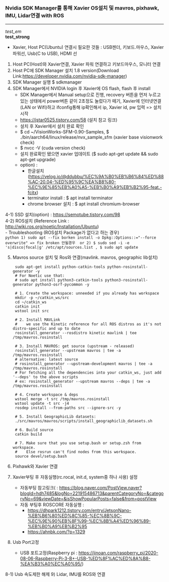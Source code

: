 ### Nvidia SDK Manager를 통해 Xavier OS설치 및 mavros, pixhawk, IMU, Lidar연결 with ROS
---

<em> test_em </em> <br>
<strong> test_strong </strong> <br>

- Xavier, Host PC(Ubuntu) 연결시 필요한 것들 : USB젠더, 키보드.마우스, Xavier 파워선, Usb(C to USB), HDMI 선
    
1. Host PC(Host)와 Xavier연결, Xavier 파워 연결하고 키보드마우스, 모니터 연결 
2. Host PC에 SDK Manager 설치 1.8 version(Download Link:https://developer.nvidia.com/nvidia-sdk-manager) 
3. SDK Manager 실행 $ sdkmanager
4. SDK Manager에서 NVIDIA login 후 Xavier에 OS flash, flash 후 install
    - SDK Manager에서 Manual setup으로 진행, recovery 버튼을 먼저 누르고있는 상태에서 power버튼 같이 2초정도 눌렀다가 떼기, Xavier에 인터넷연결(LAN or Wifi)하고 ifconfig통해 ip확인해서 ip, Xavier id, pw 입력 => 설치 시작
    - https://jstar0525.tistory.com/58 (설치 참고 링크)
    - 설치 후 Xavier에서 설치 완료 확인 
    -   $ cd ~/VisionWorks-SFM-0.90-Samples,   $ ./bin/aarch64/linux/release/nvx_sample_sfm (xavier base visionwork check)
    -   $ nvcc -V (cuda version check)
    -   설치 완료확인 됐으면 xavier 업데이트 ($ sudo apt-get update && sudo apt-get upgrade)
    + option) : 
        - 한글설치 (https://velog.io/@ddubbu/%EC%9A%B0%EB%B6%84%ED%88%AC-20.04-%ED%95%9C%EA%B8%80-%EC%9E%85%EB%A0%A5-%EB%B0%A9%EB%B2%95-feat.-fcitx)
        - terminator install : $ apt install terminator
        - chrome browser 설치 : $ apt install chromium-browser

4-1) SSD 설치(option) : https://semotube.tistory.com/98 <br>
4-2) ROS설치 (Reference Link : http://wiki.ros.org/noetic/Installation/Ubuntu) <br>
    - Troubleshooting (ROS설치 Package가 없다고 하는 경우) <br>
    ```python
    1) sudo apt --fix borken install -o Dpkg::Options::="--force overwrite" => fix broken 안될경우 
    or 2) $ sudo sed -i -e 's|disco|focal|g' /etc/apt/sources.list , $ sudo apt update
    ```


5) Mavros source 설치 및 Ros와 연결(mavlink. mavros, geographic lib설치)


        sudo apt-get install python-catkin-tools python-rosinstall-generator -y
        # For Noetic use that:
        # sudo apt install python3-catkin-tools python3-rosinstall-generator python3-osrf-pycommon -y

        # 1. Create the workspace: unneeded if you already has workspace
        mkdir -p ~/catkin_ws/src
        cd ~/catkin_ws
        catkin init
        wstool init src

        # 2. Install MAVLink
        #    we use the Kinetic reference for all ROS distros as it's not distro-specific and up to date
        rosinstall_generator --rosdistro kinetic mavlink | tee /tmp/mavros.rosinstall

        # 3. Install MAVROS: get source (upstream - released)
        rosinstall_generator --upstream mavros | tee -a /tmp/mavros.rosinstall
        # alternative: latest source
        # rosinstall_generator --upstream-development mavros | tee -a /tmp/mavros.rosinstall
        # For fetching all the dependencies into your catkin_ws, just add '--deps' to the above scripts
        # ex: rosinstall_generator --upstream mavros --deps | tee -a /tmp/mavros.rosinstall

        # 4. Create workspace & deps
        wstool merge -t src /tmp/mavros.rosinstall
        wstool update -t src -j4
        rosdep install --from-paths src --ignore-src -y

        # 5. Install GeographicLib datasets:
        ./src/mavros/mavros/scripts/install_geographiclib_datasets.sh

        # 6. Build source
        catkin build

        # 7. Make sure that you use setup.bash or setup.zsh from workspace.
        #    Else rosrun can't find nodes from this workspace.
        source devel/setup.bash


7) Pixhawk와 Xavier 연결
8) Xavier부팅 후 자동실행(rc.rocal, init.d, system중 하나 사용) 설정
    - 자동부팅 참고링크( : https://blog.naver.com/PostView.naver?blogId=hdh7485&logNo=221915486713&parentCategoryNo=&categoryNo=69&viewDate=&isShowPopularPosts=false&from=postView
    - 자동 부팅후 ROSCORE 자동실행 :
        - https://dhpark1212.tistory.com/entry/JetsonNano-%EB%B6%80%ED%8C%85-%EC%8B%9C-%EC%9E%90%EB%8F%99-%EC%8B%A4%ED%96%89-%EB%B0%A9%EB%B2%95
        - https://ahnbk.com/?p=1329

8) Usb Port고정
    - USB 포트고정(Raspberry pi : https://jinoan.com/raspberry_pi/2020-08-06-Raspberry-Pi-3-B+-USB-%ED%8F%AC%ED%8A%B8-%EA%B3%A0%EC%A0%95/)

8-1) Usb 속도제한 해제
9) Lidar, IMU를 ROS와 연결
